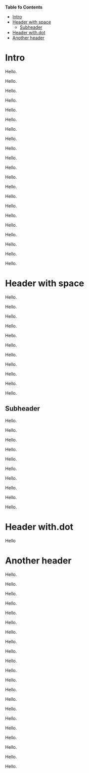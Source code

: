 **Table fo Contents**

<div id="user-content-toc">

* [Intro](#intro)
* [Header with space](#header-with-space)
    * [Subheader](#subheader)
* [Header with.dot](#header-with.dot)
* [Another header](#another-header)

</div>

# Intro

Hello.

Hello.

Hello.

Hello.

Hello.

Hello.

Hello.

Hello.

Hello.

Hello.

Hello.

Hello.

Hello.

Hello.

Hello.

Hello.

Hello.

Hello.

Hello.

Hello.

Hello.

# Header with space

Hello.

Hello.

Hello.

Hello.

Hello.

Hello.

Hello.

Hello.

Hello.

Hello.

Hello.

## Subheader

Hello.

Hello.

Hello.

Hello.

Hello.

Hello.

Hello.

Hello.

Hello.

Hello.

# Header with.dot

Hello

# Another header


Hello.

Hello.

Hello.

Hello.

Hello.

Hello.

Hello.

Hello.

Hello.

Hello.

Hello.

Hello.

Hello.

Hello.

Hello.

Hello.

Hello.

Hello.

Hello.

Hello.

Hello.

